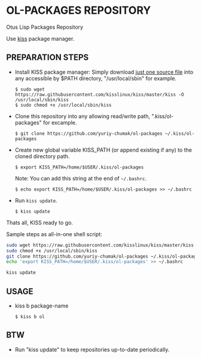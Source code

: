 OL-PACKAGES REPOSITORY
======================

Otus Lisp Packages Repository

Use [kiss](https://k1sslinux.org/package-manager) package manager.

PREPARATION STEPS
-----------------

* Install KISS package manager: Simply download [just one source file](https://raw.githubusercontent.com/kisslinux/kiss/master/kiss) into any accessible by $PATH directory, "/usr/local/sbin" for example.
  ```
  $ sudo wget https://raw.githubusercontent.com/kisslinux/kiss/master/kiss -O /usr/local/sbin/kiss
  $ sudo chmod +x /usr/local/sbin/kiss
  ```

* Clone this repository into any allowing read/write path, ".kiss/ol-packages" for excample.
  ```
  $ git clone https://github.com/yuriy-chumak/ol-packages ~/.kiss/ol-packages
  ```

* Create new global variable KISS_PATH (or append existing if any) to the cloned directory path.
  ```
  $ export KISS_PATH=/home/$USER/.kiss/ol-packages
  ```
  Note: You can add this string at the end of `~/.bashrc`.
  ```
  $ echo export KISS_PATH=/home/$USER/.kiss/ol-packages >> ~/.bashrc
  ```

* Run `kiss update`.
  ```
  $ kiss update
  ```

Thats all, KISS ready to go.

Sample steps as all-in-one shell script:
```bash
sudo wget https://raw.githubusercontent.com/kisslinux/kiss/master/kiss -O /usr/local/sbin/kiss
sudo chmod +x /usr/local/sbin/kiss
git clone https://github.com/yuriy-chumak/ol-packages ~/.kiss/ol-packages
echo 'export KISS_PATH=/home/$USER/.kiss/ol-packages' >> ~/.bashrc

kiss update
```

USAGE
-----

* kiss b package-name
  ```
  $ kiss b ol
  ```

BTW
---

* Run "kiss update" to keep repositories up-to-date periodically.
